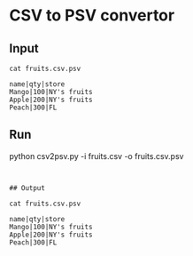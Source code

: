 # CSV to PSV convertor

## Input
```
cat fruits.csv.psv 

name|qty|store
Mango|100|NY's fruits
Apple|200|NY's fruits
Peach|300|FL
```

## Run

python csv2psv.py -i fruits.csv -o fruits.csv.psv
```


## Output

cat fruits.csv.psv 

name|qty|store
Mango|100|NY's fruits
Apple|200|NY's fruits
Peach|300|FL
```

